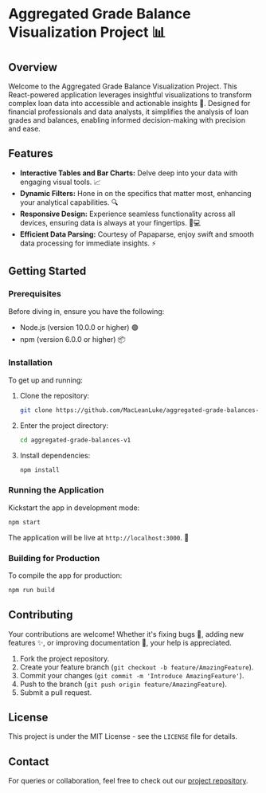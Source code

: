 # Aggregated Grade Balance Visualization Project 📊

## Overview

Welcome to the Aggregated Grade Balance Visualization Project. This React-powered application leverages insightful visualizations to transform complex loan data into accessible and actionable insights 🌟. Designed for financial professionals and data analysts, it simplifies the analysis of loan grades and balances, enabling informed decision-making with precision and ease.

## Features

- **Interactive Tables and Bar Charts:** Delve deep into your data with engaging visual tools. 📈
- **Dynamic Filters:** Hone in on the specifics that matter most, enhancing your analytical capabilities. 🔍
- **Responsive Design:** Experience seamless functionality across all devices, ensuring data is always at your fingertips. 📱💻
- **Efficient Data Parsing:** Courtesy of Papaparse, enjoy swift and smooth data processing for immediate insights. ⚡

## Getting Started

### Prerequisites

Before diving in, ensure you have the following:

- Node.js (version 10.0.0 or higher) 🟢
- npm (version 6.0.0 or higher) 📦

### Installation

To get up and running:

1. Clone the repository:

   ```sh
   git clone https://github.com/MacLeanLuke/aggregated-grade-balances-v1.git
   ```

2. Enter the project directory:

   ```sh
   cd aggregated-grade-balances-v1
   ```

3. Install dependencies:

   ```sh
   npm install
   ```

### Running the Application

Kickstart the app in development mode:

```sh
npm start
```

The application will be live at `http://localhost:3000`. 🚀

### Building for Production

To compile the app for production:

```sh
npm run build
```

## Contributing

Your contributions are welcome! Whether it's fixing bugs 🐛, adding new features ✨, or improving documentation 📝, your help is appreciated.

1. Fork the project repository.
2. Create your feature branch (`git checkout -b feature/AmazingFeature`).
3. Commit your changes (`git commit -m 'Introduce AmazingFeature'`).
4. Push to the branch (`git push origin feature/AmazingFeature`).
5. Submit a pull request.

## License

This project is under the MIT License - see the `LICENSE` file for details.

## Contact

For queries or collaboration, feel free to check out our [project repository](https://github.com/MacLeanLuke/aggregated-grade-balances-v1).
